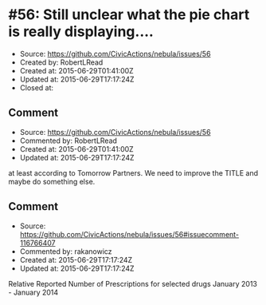 # #56: Still unclear what the pie chart is really displaying....

* Source: https://github.com/CivicActions/nebula/issues/56
* Created by: RobertLRead
* Created at: 2015-06-29T01:41:00Z
* Updated at: 2015-06-29T17:17:24Z
* Closed at: 


## Comment

* Source: https://github.com/CivicActions/nebula/issues/56
* Commented by: RobertLRead
* Created at: 2015-06-29T01:41:00Z
* Updated at: 2015-06-29T17:17:24Z

at least according to Tomorrow Partners.  We need to improve the TITLE and maybe do something else.


## Comment

* Source: https://github.com/CivicActions/nebula/issues/56#issuecomment-116766407
* Commented by: rakanowicz
* Created at: 2015-06-29T17:17:24Z
* Updated at: 2015-06-29T17:17:24Z

Relative Reported Number of Prescriptions
for selected drugs
January 2013 - January 2014




